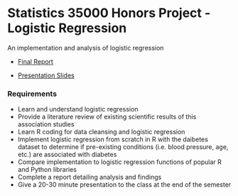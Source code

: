 # Statistics 35000 Honors Project - Logistic Regression
An implementation and analysis of logistic regression

* [Final Report](https://docs.google.com/document/d/1OpseD1n2D5J30dbsrEen-JA2_rlFZ2thCSQSdNpSRkY/edit?usp=sharing)

* [Presentation Slides](https://docs.google.com/presentation/d/1U9j5Nmchp99d3JwePcdlGetrCxHAIjbTFJjF2DUR6Rg/edit?usp=sharing)

### Requirements
* Learn and understand logistic regression
* Provide a literature review of existing scientific results of this association studies
* Learn R coding for data cleansing and logistic regression
* Implement logistic regression from scratch in R with the daibetes dataset to determine if pre-existing conditions (i.e. blood pressure, age, etc.) are associated with diabetes
* Compare implementation to logistic regression functions of popular R and Python libraries
* Complete a report detailing analysis and findings
* Give a 20-30 minute presentation to the class at the end of the semester
